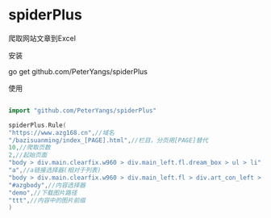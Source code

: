 # spiderPlus
爬取网站文章到Excel


安装

go get github.com/PeterYangs/spiderPlus


使用

```go

import "github.com/PeterYangs/spiderPlus"

spiderPlus.Rule(
"https://www.azg168.cn",//域名
"/bazisuanming/index_[PAGE].html",//栏目，分页用[PAGE]替代
10,//爬取页数
2,//起始页面
"body > div.main.clearfix.w960 > div.main_left.fl.dream_box > ul > li",//列表选择器
"a",//a链接选择器(相对于列表)
"body > div.main.clearfix.w960 > div.main_left.fl > div.art_con_left > h1",//标题选择器
"#azgbody",//内容选择器
"demo",//下载图片路径
"ttt",//内容中的图片前缀
)
```
